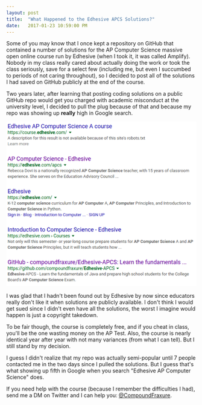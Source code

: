 ```yaml
---
layout: post
title:  "What Happened to the Edhesive APCS Solutions?"
date:   2017-01-23 10:59:00 PM
---
```


Some of you may know that I once kept a repository on GitHub that contained a number of solutions for the AP Computer Science massive open online course run by Edhesive (when I took it, it was called Amplify). Nobody in my class really cared about actually doing the work or took the class seriously, save for a select few (including me, but even I succumbed to periods of not caring throughout), so I decided to post all of the solutions I had saved on GitHub publicly at the end of the course.

Two years later, after learning that posting coding solutions on a public GitHub repo would get you charged with academic misconduct at the university level, I decided to pull the plug because of that and because my repo was showing up **really** high in Google search.

<img class="img-responsive" src="/img/scary_high.png">

I was glad that I hadn't been found out by Edhesive by now since educators really don't like it when solutions are publicly available. I don't think I would get sued since I didn't even have all the solutions, the worst I imagine would happen is just a copyright takedown.

To be fair though, the course is completely free, and if you cheat in class, you'll be the one wasting money on the AP Test. Also, the course is nearly identical year after year with not many variances (from what I can tell). But I still stand by my decision.

I guess I didn't realize that my repo was actually semi-popular until 7 people contacted me in the two days since I pulled the solutions. But I guess that's what showing up fifth in Google when you search "Edhesive AP Computer Science" does.

If you need help with the course (because I remember the difficulties I had), send me a DM on Twitter and I can help you: [@CompoundFraxure](https://twitter.com/compoundfraxure).
